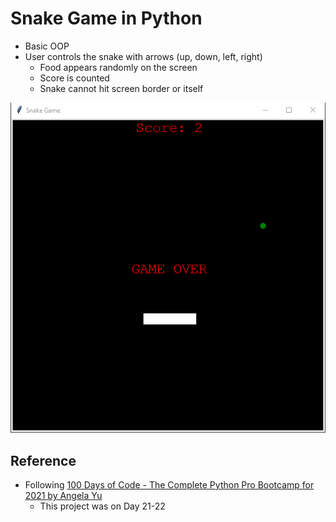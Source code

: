 # Snake Game in Python

- Basic OOP
- User controls the snake with arrows (up, down, left, right)
    - Food appears randomly on the screen
    - Score is counted
    - Snake cannot hit screen border or itself

![Screenshot: Snake Game](https://github.com/jcampbell18/python/blob/master/snake_game/SnakeGame.png)
## Reference

- Following [100 Days of Code - The Complete Python Pro Bootcamp for 2021 by Angela Yu](https://www.udemy.com/course/100-days-of-code/)
    - This project was on Day 21-22